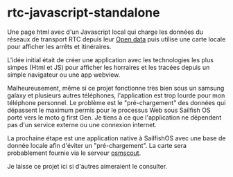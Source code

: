 # rtc-javascript-standalone
Une page html avec d'un Javascript local qui charge les données du réseaux de transport RTC depuis leur [Open data](https://www.rtcquebec.ca/Default.aspx?tabid=192&language=en-CA) puis utilise une carte locale pour afficher les arrêts et itinéraires.

L'idée initial était de créer une application avec les technologies les plus simpes (Html et JS) pour afficher les horraires et les tracées depuis un simple navigateur ou une app webview.

Malheureusement, même si ce projet fonctionne très bien sous un samsung galaxy et plusieurs autres téléphones, l'application est trop lourde pour mon téléphone personnel. Le problème est le "pré-chargement" des données qui dépassent le maximum permis pour le processus Web sous Sailfish OS porté vers le moto g first Gen. Je tiens à ce que l'application ne dépendent pas d'un service externe ou une connexion internet.

La prochaine étape est une application native à SailfishOS avec une base de donnée locale afin d'éviter un "pré-chargement". La carte sera probablement fournie via le serveur [osmscout](https://github.com/rinigus/osmscout-server).

Je laisse ce projet ici si d'autres aimeraient le consulter.
